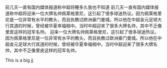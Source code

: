 前几天一直有国内媒体报道称中超将睡多久我也不知道
前几天一直有国内媒体报道称中超将迎来一位大牌名帅佩莱格里尼，这引起了很多球迷热议。因为佩莱格里尼是一位非常有水平的教头，而且执教过欧洲豪门曼城。所以他在中超金元足球大行其道的时候，曾经被华夏幸福相中。当时中超迎来了很多大牌名帅，其中不乏像里皮这样的冠军名帅。
迎来一位大牌名帅佩莱格里尼，这引起了很多球迷热议。因为佩莱格里尼是一位非常有水平的教头，而且执教过欧洲豪门曼城。所以他在中超金元足球大行其道的时候，曾经被华夏幸福相中。当时中超迎来了很多大牌名帅，其中不乏像里皮这样的冠军名帅。

This is a big jj